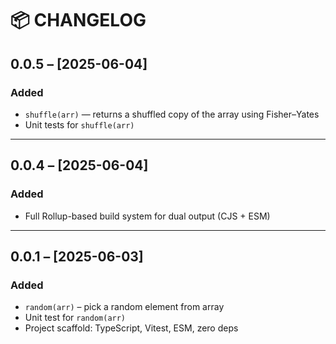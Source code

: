 # 📦 CHANGELOG

## 0.0.5 – [2025-06-04]
### Added
- `shuffle(arr)` — returns a shuffled copy of the array using Fisher–Yates
- Unit tests for `shuffle(arr)`

---

## 0.0.4 – [2025-06-04]
### Added
- Full Rollup-based build system for dual output (CJS + ESM)

---

## 0.0.1 – [2025-06-03]
### Added
- `random(arr)` – pick a random element from array
- Unit test for `random(arr)`
- Project scaffold: TypeScript, Vitest, ESM, zero deps